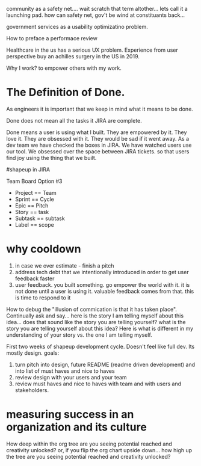 community as a safety net.... wait scratch that term altother... lets call it a launching pad. how can safety net, gov't be wind at constituants back...

government services as a usability optimizatino problem.

How to preface a performace review

Healthcare in the us has a serious UX problem. Experience from user perspective buy an achilles surgery in the US in 2019.

Why I work? to empower others with my work.

# The Definition of Done.

As engineers it is important that we keep in mind what it means to be done.

Done does not mean all the tasks it JIRA are complete.

Done means a user is using what I built. They are empowered by it. They love it. They are obsessed with it. They would be sad if it went away. As a dev team we have checked the boxes in JIRA. We have watched users use our tool. We obsessed over the space between JIRA tickets. so that users find joy using the thing that we built.

#shapeup in JIRA

Team Board Option #3

- Project == Team
- Sprint == Cycle
- Epic == Pitch
- Story == task
- Subtask == subtask
- Label == scope

# why cooldown

1. in case we over estimate - finish a pitch
2. address tech debt that we intentionally introduced in order to get user feedback faster
3. user feedback. you built something. go empower the world with it. it is not done until a user is using it. valuable feedback comes from that. this is time to respond to it

How to debug the "illusion of commication is that it has taken place". Continually ask and say... here is the story I am telling myself about this idea... does that sound like the story you are telling yourself? what is the story you are telling yourself about this idea? Here is what is different in my understanding of your story vs. the one I am telling myself. 


First two weeks of shapeup development cycle. Doesn't feel like full dev. Its mostly design. goals:
1. turn pitch into design, future README (readme driven development) and into list of must haves and nice to haves
2. review design with your users and your team 
3. review must haves and nice to haves with team and with users and stakeholders.

# measuring success in an organization and its culture

How deep within the org tree are you seeing potential reached and creativity unlocked? or, if you flip the org chart upside down... how high up the tree are you seeing potential reached and creativity unlocked? 


